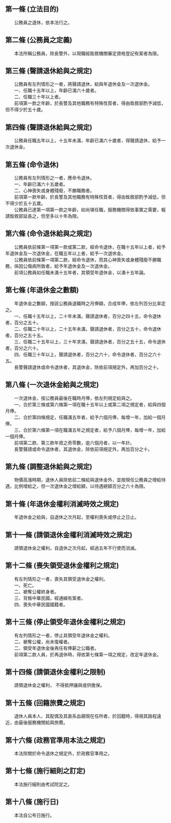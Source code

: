 第一條 (立法目的)
-----------------
　　公務員之退休，依本法行之。  


第二條 (公務員之定義)
---------------------
　　本法所稱公務員，除長警外，以現職經銓敘機關審定資格登記有案者為限。  


第三條 (聲請退休給與之規定)
---------------------------
　　公務員有左列情形之一者，將聲請退休，給與年退休金及一次退休金。  
　　一、任職十五年以上，年齡已滿六十歲者。  
　　二、任職三十年以上者。  
　　前項第一款之年齡，於長警及其他職務有特殊性質者，得由銓敘部酌予減低，但不得少於五十歲。  


第四條 (聲請退休給與之規定)
---------------------------
　　公務員任職五年以上，十五年未滿，年齡已滿六十歲者，得聲請退休，給予一次退休金。  


第五條 (命令退休)
-----------------
　　公務員有左列情形之一者，應命令退休。  
　　一、年齡已滿六十五歲者。  
　　二、心神喪失或身體殘廢，不勝職務者。  
　　前項第一款年齡，於長警及其他職務有特殊性質者，得由銓敘部酌予減低，但不得少於五十五歲。  
　　公務員已達第一項第一款之年齡，如尚堪任職，服務機關得依事實之需要，報請銓敘部延長之，但至多以十年為限。  


第六條 (命令退休給與之規定)
---------------------------
　　公務員依前條第一項第一款或第二款，經命令退休，在職十五年以上者，給予年退休金及一次退休金，在職五年以上者，給予一次退休金。  
　　公務員依前條第一項第二款，經命令退休，而其心神喪失或身體殘廢不勝職務，係因公傷病所致者，給予年退休金及一次退休金。  
　　前項公務員如任職未滿十五年者，其領受年退休金，以滿十五年論。  


第七條 (年退休金之數額)
-----------------------
　　年退休金之數額，按該公務員退職時之月俸額，合成年俸，依左列百分比率定之。  
　　一、任職十五年以上，二十年未滿，聲請退休者，百分之四十五，命令退休者，百分之五十。  
　　二、任職二十年以上，二十五年未滿，聲請退休者，百分之五十，命令退休者，百分之五十五。  
　　三、任職二十五年以上，三十年求滿，聲請退休者，百分之五十五，命令退休者，百分之六十。  
　　四、任職三十年以上，聲請退休者，百分之六十，命令退休者，百分之六十五。  
　　長警聲請退休或命令退休者，其退休金，除依前項規定外，再加百分之十。  


第八條 (一次退休金給與之規定)
-----------------------------
　　一次退休金，按公務員最後在職時月俸，依左列規定給與之。  
　　一、合於第三條或第六條第一項在職十五年以上或第二項之規定者，給與四個月俸。  
　　二、合於第四條規定，任職滿五年者，給予六個月俸，每增一年，加給一個月俸。  
　　三、合於第六條第一項在職滿五年之規定者，給予八個月俸，每增一年，加給一個月俸。  
　　前項第二款、第三款年資之奇零數，逾六個月者，以一年計。  
　　長警聲請或命令退休者，其退休金，除依前項規定外，再加百分之十。  


第九條 (調整退休給與之規定)
---------------------------
　　物價高漲時期，退休人員除依前二條給與退休金外，並按現任公務員之增給待遇，比例增給之，但一次退休金之增給額，以待遇總額百分之六十為限。  


第十條 (年退休金權利消滅時效之規定)
-----------------------------------
　　年退休金之給與，自退休之次月起，至權利喪失或停止之日止。  


第十一條 (請領退休金權利消滅時效之規定)
---------------------------------------
　　請領退休金之權利，自退休之次月起，經過五年不行使而消滅。  


第十二條 (喪失領受退休金權利之規定)
-----------------------------------
　　有左列情形之一者，喪失其領受退休金之權利。  
　　一、死亡。  
　　二、褫奪公權終身者。  
　　三、背叛中華民國，經通緝有案者。  
　　四、喪失中華民國國籍者。  


第十三條 (停止領受年退休金權利之規定)
-------------------------------------
　　有左列情形之一者，停止其領受年退休金之權利。  
　　二、褫奪公權，尚未復權者。  
　　二、領受年退休金後再任有俸薪之公職者。  
　　前項第二款人員，於再退休時，得依第七條第一項之規定，改定年退休金。  


第十四條 (請領退休金權利之限制)
-------------------------------
　　請領退休金之權利， 不得抵押讓與或供擔保。  


第十五條 (回籍旅費之規定)
-------------------------
　　退休人員本人、其配偶及其直系血親現在任所者，於回籍時，得視其路程遠近，由最後服務機關給與旅費。  


第十六條 (政務官準用本法之規定)
-------------------------------
　　本法除關於命令退休之規定外，於政務官準用之。  


第十七條 (施行細則之訂定)
-------------------------
　　本法施行細則由考試院定之。  


第十八條 (施行日)
-----------------
　　本法自公布日施行。